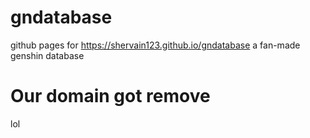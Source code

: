 # gndatabase
github pages for https://shervain123.github.io/gndatabase a fan-made genshin database
# Our domain got remove
lol
